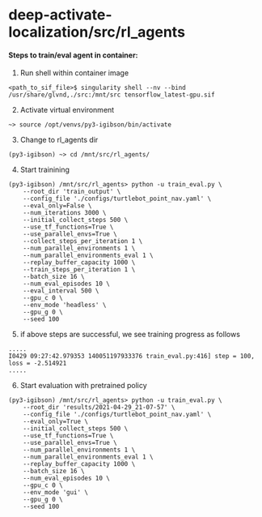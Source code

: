 # deep-activate-localization/src/rl_agents

#### Steps to train/eval agent in container:
1. Run shell within container image
```
<path_to_sif_file>$ singularity shell --nv --bind /usr/share/glvnd,./src:/mnt/src tensorflow_latest-gpu.sif
```
2. Activate virtual environment
```
~> source /opt/venvs/py3-igibson/bin/activate
```
3. Change to rl_agents dir
```
(py3-igibson) ~> cd /mnt/src/rl_agents/
```
4. Start trainining
```
(py3-igibson) /mnt/src/rl_agents> python -u train_eval.py \
    --root_dir 'train_output' \
    --config_file './configs/turtlebot_point_nav.yaml' \
    --eval_only=False \
    --num_iterations 3000 \
    --initial_collect_steps 500 \
    --use_tf_functions=True \
    --use_parallel_envs=True \
    --collect_steps_per_iteration 1 \
    --num_parallel_environments 1 \
    --num_parallel_environments_eval 1 \
    --replay_buffer_capacity 1000 \
    --train_steps_per_iteration 1 \
    --batch_size 16 \
    --num_eval_episodes 10 \
    --eval_interval 500 \
    --gpu_c 0 \
    --env_mode 'headless' \
    --gpu_g 0 \
    --seed 100
```
5. if above steps are successful, we see training progress as follows
```
.....
I0429 09:27:42.979353 140051197933376 train_eval.py:416] step = 100, loss = -2.514921
.....
```
6. Start evaluation with pretrained policy
```
(py3-igibson) /mnt/src/rl_agents> python -u train_eval.py \
    --root_dir 'results/2021-04-29_21-07-57' \
    --config_file './configs/turtlebot_point_nav.yaml' \
    --eval_only=True \
    --initial_collect_steps 500 \
    --use_tf_functions=True \
    --use_parallel_envs=True \
    --num_parallel_environments 1 \
    --num_parallel_environments_eval 1 \
    --replay_buffer_capacity 1000 \
    --batch_size 16 \
    --num_eval_episodes 10 \
    --gpu_c 0 \
    --env_mode 'gui' \
    --gpu_g 0 \
    --seed 100
```
